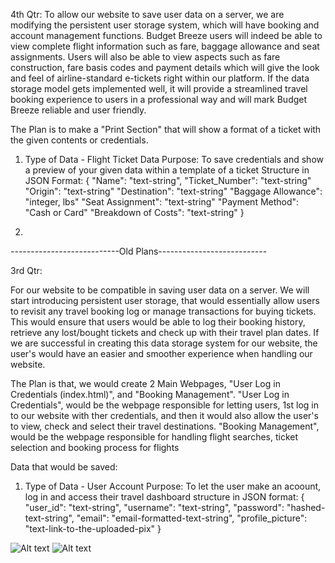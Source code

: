 4th Qtr:
To allow our website to save user data on a server, we are modifying the persistent user storage 
system, which will have booking and account management functions.
Budget Breeze users will indeed be able to view complete 
flight information such as fare, baggage allowance and seat assignments. 
Users will also be able to view aspects such as fare construction, fare basis codes and 
payment details which will give the look and feel of airline-standard e-tickets right 
within our platform. If the data storage model gets implemented well, it will provide a 
streamlined travel booking experience to users in a professional way and will mark 
Budget Breeze reliable and user friendly.

The Plan is to make a "Print Section" that will show a format of a ticket with the given contents or credentials.




1. Type of Data - Flight Ticket Data
   Purpose: To save credentials and show a preview of your given data within a 
   template of a ticket
   Structure in JSON Format:
   {
   "Name": "text-string",
   "Ticket_Number": "text-string"
   "Origin": "text-string"
   "Destination": "text-string"
   "Baggage Allowance": "integer, lbs"
   "Seat Assignment": "text-string"
   "Payment Method": "Cash or Card"
   "Breakdown of Costs": "text-string"
   }

2. 



---------------------------Old Plans---------------------------

3rd Qtr:

For our website to be compatible in saving user data on a server. We will
start introducing persistent user storage, that would essentially allow users
to revisit any travel booking log or manage transactions for buying tickets.
This would ensure that users would be able to log their booking history, retrieve
any lost/bought tickets and check up with their travel plan dates. If we are successful
in creating this data storage system for our website, the user's would have an easier
and smoother experience when handling our website.

The Plan is that, we would create 2 Main Webpages, "User Log in Credentials (index.html)", and "Booking Management".
"User Log in Credentials", would be the webpage responsible for letting users, 1st log in to our website
with ther credentials, and then it would also allow the user's to view, check and select their travel
destinations. "Booking Management", would be the webpage responsible for handling flight searches, ticket
selection and booking process for flights

Data that would be saved:


1. Type of Data - User Account
   Purpose: To let the user make an acoount, log in and access their travel dashboard
   structure in JSON format:
   {
   "user_id": "text-string",
   "username": "text-string",
   "password": "hashed-text-string",
   "email": "email-formatted-text-string",
   "profile_picture": "text-link-to-the-uploaded-pix"
   }

![Alt text](https://cdn.glitch.global/d76985b4-9558-442d-9584-0aa5a5f79119/Username.png)
![Alt text](https://cdn.glitch.global/d76985b4-9558-442d-9584-0aa5a5f79119/Username%20(1).png?v=1743093687412)

          